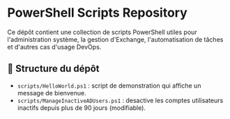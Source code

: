 # PowerShell Scripts Repository

Ce dépôt contient une collection de scripts PowerShell utiles pour l'administration système, la gestion d'Exchange, l'automatisation de tâches et d'autres cas d'usage DevOps.

## 📂 Structure du dépôt


- `scripts/HelloWorld.ps1` : script de demonstration qui affiche un message de bienvenue.
- `scripts/ManageInactiveADUsers.ps1` : desactive les comptes utilisateurs inactifs depuis plus de 90 jours (modifiable).

